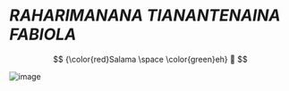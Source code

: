 # *RAHARIMANANA* *TIANANTENAINA* *FABIOLA*  
$$ {\color{red}Salama \space \color{green}eh} 👋 $$


![image](https://lh3.googleusercontent.com/a/AAcHTtfgcFQlLCtEQxXgekgS0LmZ_f5DM-q686-f6oZABdjS2w=s360-c-no) 




